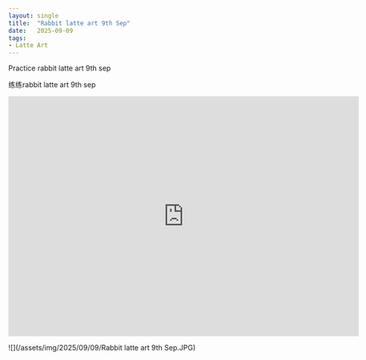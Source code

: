 ```yaml
---
layout: single
title:  "Rabbit latte art 9th Sep"
date:   2025-09-09
tags:
- Latte Art
---
```


Practice rabbit latte art 9th sep

练练rabbit latte art 9th sep

<div class="embed-container">
  <iframe
      src="https://www.youtube.com/embed/C33dI8aKJVw"
      width="700"
      height="480"
      frameborder="0"
      allowfullscreen="true">
  </iframe>
</div>

![](/assets/img/2025/09/09/Rabbit latte art 9th Sep.JPG)
